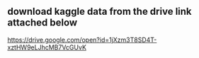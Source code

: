 ## download kaggle data from the drive link attached below
https://drive.google.com/open?id=1jXzm3T8SD4T-xztHW9eLJhcMB7VcGUvK
